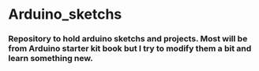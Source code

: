 # Arduino_sketchs
### Repository to hold arduino sketchs and projects. Most will be from Arduino starter kit book but I try to modify them a bit and learn something new.
